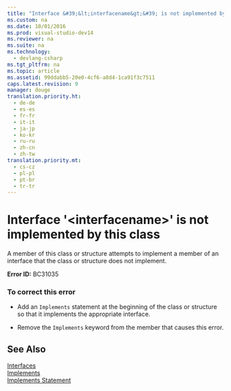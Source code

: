 ```yaml
---
title: "Interface &#39;&lt;interfacename&gt;&#39; is not implemented by this class"
ms.custom: na
ms.date: 10/01/2016
ms.prod: visual-studio-dev14
ms.reviewer: na
ms.suite: na
ms.technology: 
  - devlang-csharp
ms.tgt_pltfrm: na
ms.topic: article
ms.assetid: 99ddabb5-20e0-4cf6-a8d4-1ca91f3c7511
caps.latest.revision: 9
manager: douge
translation.priority.ht: 
  - de-de
  - es-es
  - fr-fr
  - it-it
  - ja-jp
  - ko-kr
  - ru-ru
  - zh-cn
  - zh-tw
translation.priority.mt: 
  - cs-cz
  - pl-pl
  - pt-br
  - tr-tr
---
```

# Interface &#39;&lt;interfacename&gt;&#39; is not implemented by this class
A member of this class or structure attempts to implement a member of an interface that the class or structure does not implement.  
  
 **Error ID:** BC31035  
  
### To correct this error  
  
-   Add an `Implements` statement at the beginning of the class or structure so that it implements the appropriate interface.  
  
-   Remove the `Implements` keyword from the member that causes this error.  
  
## See Also  
 [Interfaces](../Topic/Interfaces%20\(Visual%20Basic\).md)   
 [Implements](../Topic/Implements%20Clause%20\(Visual%20Basic\).md)   
 [Implements Statement](../Topic/Implements%20Statement.md)
